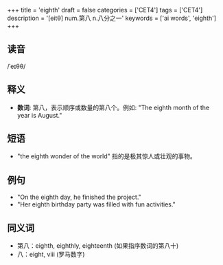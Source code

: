 +++
title = 'eighth'
draft = false
categories = ['CET4']
tags = ['CET4']
description = '[eitθ] num.第八 n.八分之一'
keywords = ['ai words', 'eighth']
+++

## 读音
/ˈeɪθθ/

## 释义
- **数词**: 第八，表示顺序或数量的第八个。例如: "The eighth month of the year is August."

## 短语
- "the eighth wonder of the world" 指的是极其惊人或壮观的事物。

## 例句
- "On the eighth day, he finished the project."
- "Her eighth birthday party was filled with fun activities."

## 同义词
- 第八：eighth, eighthly, eighteenth (如果指序数词的第八十)
- 八：eight, viii (罗马数字)
